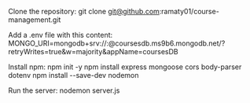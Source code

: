Clone the repository:
git clone git@github.com:ramaty01/course-management.git

Add a .env file with this content:
MONGO_URI=mongodb+srv://<user>:<pwd>@coursesdb.ms9b6.mongodb.net/?retryWrites=true&w=majority&appName=coursesDB

Install npm:
npm init -y
npm install express mongoose cors body-parser dotenv
npm install --save-dev nodemon

Run the server:
nodemon server.js
